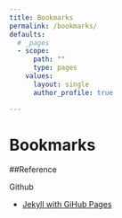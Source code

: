 ```yaml
---
title: Bookmarks
permalink: /bookmarks/
defaults:
  # _pages
  - scope:
      path: ""
      type: pages
    values:
      layout: single
      author_profile: true

---
```

# Bookmarks

##Reference

Github
*    [Jekyll with GiHub Pages](http://knightcodes.com/miscellaneous/2016/09/13/fix-github-metadata-error.html)
